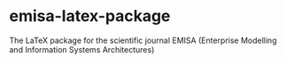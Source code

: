 # emisa-latex-package
The LaTeX package for the scientific journal EMISA (Enterprise Modelling and Information Systems Architectures)
